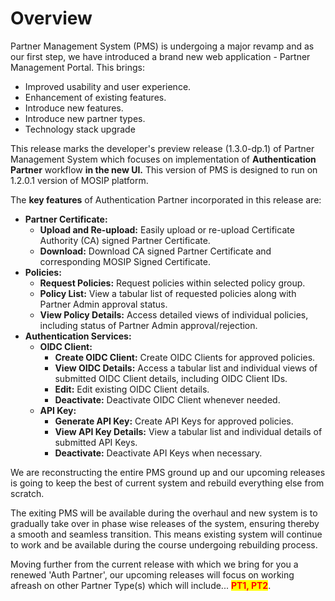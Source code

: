 # Overview

Partner Management System (PMS) is undergoing a major revamp and as our first step, we have introduced a brand new web application - Partner Management Portal. This brings:

* Improved usability and user experience.
* Enhancement of existing features.
* Introduce new features.
* Introduce new partner types.
* Technology stack upgrade

This release marks the developer's preview release (1.3.0-dp.1) of Partner Management System which focuses on implementation of **Authentication Partner** workflow **in the new UI.** This version of PMS is designed to run on 1.2.0.1 version of MOSIP platform.

The **key features** of Authentication Partner incorporated in this release are:

* **Partner Certificate:**
  * **Upload and Re-upload:** Easily upload or re-upload Certificate Authority (CA) signed Partner Certificate.
  * **Download:** Download CA signed Partner Certificate and corresponding MOSIP Signed Certificate.
* **Policies:**
  * **Request Policies:** Request policies within selected policy group.
  * **Policy List:** View a tabular list of requested policies along with Partner Admin approval status.
  * **View Policy Details:** Access detailed views of individual policies, including status of Partner Admin approval/rejection.
* **Authentication Services:**
  * **OIDC Client:**
    * **Create OIDC Client:** Create OIDC Clients for approved policies.
    * **View OIDC Details:** Access a tabular list and individual views of submitted OIDC Client details, including OIDC Client IDs.
    * **Edit:** Edit existing OIDC Client details.
    * **Deactivate:** Deactivate OIDC Client whenever needed.
  * **API Key:**
    * **Generate API Key:** Create API Keys for approved policies.
    * **View API Key Details:** View a tabular list and individual details of submitted API Keys.
    * **Deactivate:** Deactivate API Keys when necessary.



We are reconstructing the entire PMS ground up and our upcoming releases is going to keep the best of current system and rebuild everything else from scratch.&#x20;

The exiting PMS will be available during the overhaul and new system is to gradually take over in phase wise releases of the system, ensuring thereby a smooth and seamless transition. This means existing system will continue to work and be available during the course undergoing rebuilding process.

Moving further from the current release with which we bring for you a renewed 'Auth Partner', our upcoming releases will focus on working afreash on other Partner Type(s)  which will include... <mark style="color:red;">**PT1, PT2**</mark>.
